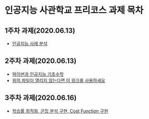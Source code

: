 # 인공지능 사관학교 프리코스 과제 목차

## 1주차 과제(2020.06.13)
* [인공지능 사례 분석](https://github.com/bumbum9944/GJ_AI/blob/master/%EA%B4%91%EC%A3%BC_%EC%9D%B8%EA%B3%B5%EC%A7%80%EB%8A%A5_1%EC%A3%BC%EC%B0%A8_%EA%B3%BC%EC%A0%9C.ipynb)
## 2주차 과제(2020.06.13)
* [파이썬과 인공지능 기초수학](https://github.com/bumbum9944/GJ_AI/blob/master/2%EC%A3%BC%EC%B0%A8%EA%B3%BC%EC%A0%9C.ipynb)
* [위의 파일이 열리지 않는다면 이 링크를 사용하세요](https://nbviewer.jupyter.org/github/bumbum9944/GJ_AI/blob/master/2%EC%A3%BC%EC%B0%A8%EA%B3%BC%EC%A0%9C.ipynb)
## 3주차 과제(2020.06.16)
* [학습률 최적화, 군집 분석 구현, Cost Function 구현](https://github.com/bumbum9944/GJ_AI/blob/master/3%EC%A3%BC%EC%B0%A8_%EA%B3%BC%EC%A0%9C.ipynb)
